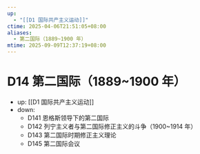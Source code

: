 ```yaml
---
up:
  - "[[D1 国际共产主义运动]]"
ctime: 2025-04-06T21:51:05+08:00
aliases:
  - 第二国际（1889~1900 年）
mtime: 2025-09-09T12:37:19+08:00
---
```


# D14 第二国际（1889~1900 年）

- up: [[D1 国际共产主义运动]]
- down:	
	- D141 恩格斯领导下的第二国际
	- D142 列宁主义者与第二国际修正主义的斗争（1900~1914 年）
	- D143 第二国际时期修正主义理论
	- D145 第二国际会议
	
